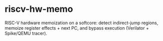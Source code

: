 # riscv-hw-memo
RISC-V hardware memoization on a softcore: detect indirect-jump regions, memoize register effects + next PC, and bypass execution (Verilator + Spike/QEMU tracer).
